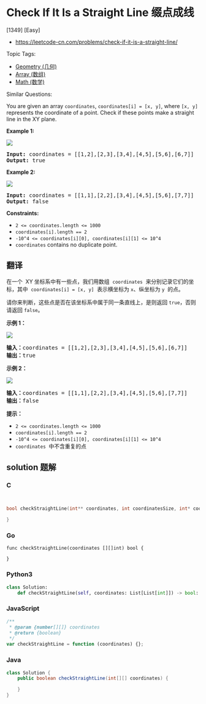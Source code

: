 # Check If It Is a Straight Line 缀点成线

[1349] [Easy]

- https://leetcode-cn.com/problems/check-if-it-is-a-straight-line/

Topic Tags:

- [Geometry (几何)](https://leetcode-cn.com/tag/geometry/)
- [Array (数组)](https://leetcode-cn.com/tag/array/)
- [Math (数学)](https://leetcode-cn.com/tag/math/)

Similar Questions:

You are given an array `coordinates`, `coordinates[i] = [x, y]`, where `[x, y]` represents the coordinate of a point. Check if these points make a straight line in the XY plane.

**Example 1:**

![](https://assets.leetcode.com/uploads/2019/10/15/untitled-diagram-2.jpg)

<pre><strong>Input:</strong> coordinates = [[1,2],[2,3],[3,4],[4,5],[5,6],[6,7]]
<strong>Output:</strong> true
</pre>

**Example 2:**

**![](https://assets.leetcode.com/uploads/2019/10/09/untitled-diagram-1.jpg)**

<pre><strong>Input:</strong> coordinates = [[1,1],[2,2],[3,4],[4,5],[5,6],[7,7]]
<strong>Output:</strong> false
</pre>

**Constraints:**

- `2 <= coordinates.length <= 1000`
- `coordinates[i].length == 2`
- `-10^4 <= coordinates[i][0], coordinates[i][1] <= 10^4`
- `coordinates` contains no duplicate point.

## 翻译

在一个  XY 坐标系中有一些点，我们用数组  `coordinates`  来分别记录它们的坐标，其中  `coordinates[i] = [x, y]`  表示横坐标为 `x`、纵坐标为 `y`  的点。

请你来判断，这些点是否在该坐标系中属于同一条直线上，是则返回 `true`，否则请返回 `false`。

**示例 1：**

![](https://assets.leetcode-cn.com/aliyun-lc-upload/uploads/2019/10/19/untitled-diagram-2.jpg)

<pre><strong>输入：</strong>coordinates = [[1,2],[2,3],[3,4],[4,5],[5,6],[6,7]]
<strong>输出：</strong>true
</pre>

**示例 2：**

**![](https://assets.leetcode-cn.com/aliyun-lc-upload/uploads/2019/10/19/untitled-diagram-1.jpg)**

<pre><strong>输入：</strong>coordinates = [[1,1],[2,2],[3,4],[4,5],[5,6],[7,7]]
<strong>输出：</strong>false
</pre>

**提示：**

- `2 <= coordinates.length <= 1000`
- `coordinates[i].length == 2`
- `-10^4 <= coordinates[i][0], coordinates[i][1] <= 10^4`
- `coordinates`  中不含重复的点

## solution 题解

### C

```c


bool checkStraightLine(int** coordinates, int coordinatesSize, int* coordinatesColSize){

}
```

### Go

```golang
func checkStraightLine(coordinates [][]int) bool {

}
```

### Python3

```python
class Solution:
    def checkStraightLine(self, coordinates: List[List[int]]) -> bool:
```

### JavaScript

```javascript
/**
 * @param {number[][]} coordinates
 * @return {boolean}
 */
var checkStraightLine = function (coordinates) {};
```

### Java

```java
class Solution {
    public boolean checkStraightLine(int[][] coordinates) {

    }
}
```
